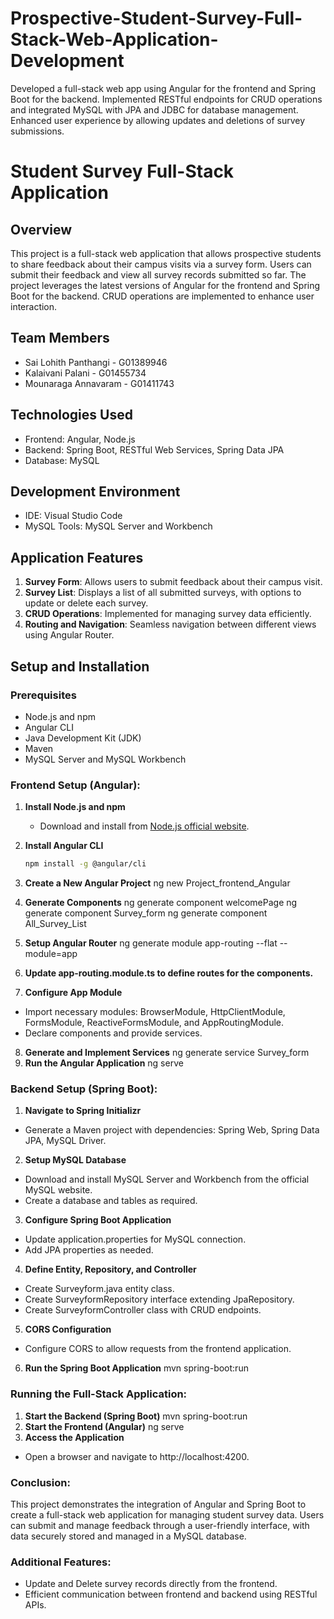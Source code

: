 # Prospective-Student-Survey-Full-Stack-Web-Application-Development
Developed a full-stack web app using Angular for the frontend and Spring Boot for the backend. Implemented RESTful endpoints for CRUD operations and integrated MySQL with JPA and JDBC for database management. Enhanced user experience by allowing updates and deletions of survey submissions.

# Student Survey Full-Stack Application

## Overview
This project is a full-stack web application that allows prospective students to share feedback about their campus visits via a survey form. Users can submit their feedback and view all survey records submitted so far. The project leverages the latest versions of Angular for the frontend and Spring Boot for the backend. CRUD operations are implemented to enhance user interaction.

## Team Members
- Sai Lohith Panthangi - G01389946
- Kalaivani Palani - G01455734
- Mounaraga Annavaram - G01411743

## Technologies Used
- Frontend: Angular, Node.js
- Backend: Spring Boot, RESTful Web Services, Spring Data JPA
- Database: MySQL

## Development Environment
- IDE: Visual Studio Code
- MySQL Tools: MySQL Server and Workbench

## Application Features
1. **Survey Form**: Allows users to submit feedback about their campus visit.
2. **Survey List**: Displays a list of all submitted surveys, with options to update or delete each survey.
3. **CRUD Operations**: Implemented for managing survey data efficiently.
4. **Routing and Navigation**: Seamless navigation between different views using Angular Router.

## Setup and Installation

### Prerequisites
- Node.js and npm
- Angular CLI
- Java Development Kit (JDK)
- Maven
- MySQL Server and MySQL Workbench

### Frontend Setup (Angular):

1. **Install Node.js and npm**
   - Download and install from [Node.js official website](https://nodejs.org/).

2. **Install Angular CLI**
   ```bash
   npm install -g @angular/cli
3. **Create a New Angular Project**
ng new Project_frontend_Angular
4. **Generate Components**
ng generate component welcomePage
ng generate component Survey_form
ng generate component All_Survey_List
5. **Setup Angular Router**
ng generate module app-routing --flat --module=app
6. **Update app-routing.module.ts to define routes for the components.**
7. **Configure App Module**
- Import necessary modules: BrowserModule, HttpClientModule, FormsModule, ReactiveFormsModule, and AppRoutingModule.
- Declare components and provide services.

8. **Generate and Implement Services**
ng generate service Survey_form
9. **Run the Angular Application**
ng serve

### Backend Setup (Spring Boot):

1. **Navigate to Spring Initializr**
- Generate a Maven project with dependencies: Spring Web, Spring Data JPA, MySQL Driver.

2. **Setup MySQL Database**
- Download and install MySQL Server and Workbench from the official MySQL website.
- Create a database and tables as required.

3. **Configure Spring Boot Application**
- Update application.properties for MySQL connection.
- Add JPA properties as needed.

4. **Define Entity, Repository, and Controller**
- Create Surveyform.java entity class.
- Create SurveyformRepository interface extending JpaRepository.
- Create SurveyformController class with CRUD endpoints.

5. **CORS Configuration**
- Configure CORS to allow requests from the frontend application.

6. **Run the Spring Boot Application**
mvn spring-boot:run


### Running the Full-Stack Application:

1. **Start the Backend (Spring Boot)**
mvn spring-boot:run
2. **Start the Frontend (Angular)**
ng serve
3. **Access the Application**
- Open a browser and navigate to http://localhost:4200.

### Conclusion:
This project demonstrates the integration of Angular and Spring Boot to create a full-stack web application for managing student survey data. Users can submit and manage feedback through a user-friendly interface, with data securely stored and managed in a MySQL database.

### Additional Features:
- Update and Delete survey records directly from the frontend.
- Efficient communication between frontend and backend using RESTful APIs.
